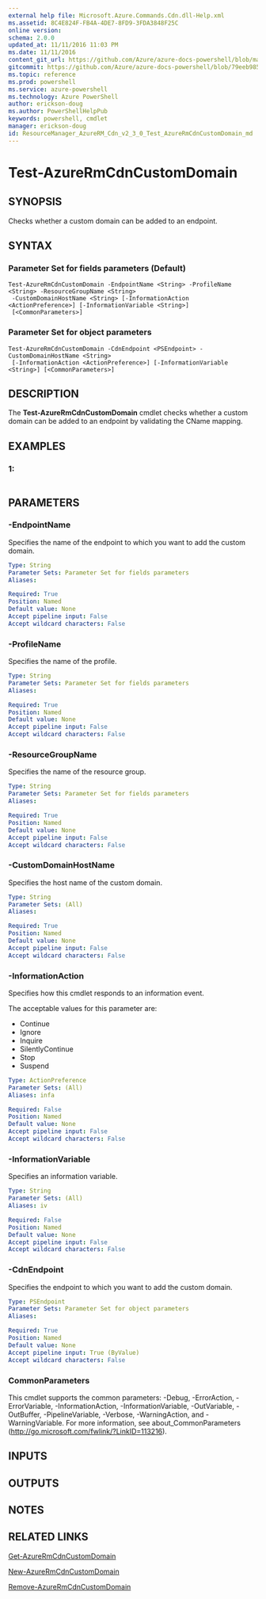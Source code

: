 ```yaml
---
external help file: Microsoft.Azure.Commands.Cdn.dll-Help.xml
ms.assetid: 8C4E824F-FB4A-4DE7-8FD9-3FDA3848F25C
online version: 
schema: 2.0.0
updated_at: 11/11/2016 11:03 PM
ms.date: 11/11/2016
content_git_url: https://github.com/Azure/azure-docs-powershell/blob/master/azureps-cmdlets-docs/ResourceManager/AzureRM.Cdn/v2.3.0/Test-AzureRmCdnCustomDomain.md
gitcommit: https://github.com/Azure/azure-docs-powershell/blob/79eeb985ea480979357fb4695832a0c3d29a48bf/azureps-cmdlets-docs/ResourceManager/AzureRM.Cdn/v2.3.0/Test-AzureRmCdnCustomDomain.md
ms.topic: reference
ms.prod: powershell
ms.service: azure-powershell
ms.technology: Azure PowerShell
author: erickson-doug
ms.author: PowerShellHelpPub
keywords: powershell, cmdlet
manager: erickson-doug
id: ResourceManager_AzureRM_Cdn_v2_3_0_Test_AzureRmCdnCustomDomain_md
---
```


# Test-AzureRmCdnCustomDomain

## SYNOPSIS
Checks whether a custom domain can be added to an endpoint.

## SYNTAX

### Parameter Set for fields parameters (Default)
```
Test-AzureRmCdnCustomDomain -EndpointName <String> -ProfileName <String> -ResourceGroupName <String>
 -CustomDomainHostName <String> [-InformationAction <ActionPreference>] [-InformationVariable <String>]
 [<CommonParameters>]
```

### Parameter Set for object parameters
```
Test-AzureRmCdnCustomDomain -CdnEndpoint <PSEndpoint> -CustomDomainHostName <String>
 [-InformationAction <ActionPreference>] [-InformationVariable <String>] [<CommonParameters>]
```

## DESCRIPTION
The **Test-AzureRmCdnCustomDomain** cmdlet checks whether a custom domain can be added to an endpoint by validating the CName mapping.

## EXAMPLES

### 1:
```

```

## PARAMETERS

### -EndpointName
Specifies the name of the endpoint to which you want to add the custom domain.

```yaml
Type: String
Parameter Sets: Parameter Set for fields parameters
Aliases: 

Required: True
Position: Named
Default value: None
Accept pipeline input: False
Accept wildcard characters: False
```

### -ProfileName
Specifies the name of the profile.

```yaml
Type: String
Parameter Sets: Parameter Set for fields parameters
Aliases: 

Required: True
Position: Named
Default value: None
Accept pipeline input: False
Accept wildcard characters: False
```

### -ResourceGroupName
Specifies the name of the resource group.

```yaml
Type: String
Parameter Sets: Parameter Set for fields parameters
Aliases: 

Required: True
Position: Named
Default value: None
Accept pipeline input: False
Accept wildcard characters: False
```

### -CustomDomainHostName
Specifies the host name of the custom domain.

```yaml
Type: String
Parameter Sets: (All)
Aliases: 

Required: True
Position: Named
Default value: None
Accept pipeline input: False
Accept wildcard characters: False
```

### -InformationAction
Specifies how this cmdlet responds to an information event.

The acceptable values for this parameter are:

- Continue
- Ignore
- Inquire
- SilentlyContinue
- Stop
- Suspend

```yaml
Type: ActionPreference
Parameter Sets: (All)
Aliases: infa

Required: False
Position: Named
Default value: None
Accept pipeline input: False
Accept wildcard characters: False
```

### -InformationVariable
Specifies an information variable.

```yaml
Type: String
Parameter Sets: (All)
Aliases: iv

Required: False
Position: Named
Default value: None
Accept pipeline input: False
Accept wildcard characters: False
```

### -CdnEndpoint
Specifies the endpoint to which you want to add the custom domain.

```yaml
Type: PSEndpoint
Parameter Sets: Parameter Set for object parameters
Aliases: 

Required: True
Position: Named
Default value: None
Accept pipeline input: True (ByValue)
Accept wildcard characters: False
```

### CommonParameters
This cmdlet supports the common parameters: -Debug, -ErrorAction, -ErrorVariable, -InformationAction, -InformationVariable, -OutVariable, -OutBuffer, -PipelineVariable, -Verbose, -WarningAction, and -WarningVariable. For more information, see about_CommonParameters (http://go.microsoft.com/fwlink/?LinkID=113216).

## INPUTS

## OUTPUTS

## NOTES

## RELATED LINKS

[Get-AzureRmCdnCustomDomain](xref:ResourceManager/AzureRM.Cdn/v2.3.0/Get-AzureRmCdnCustomDomain.md)

[New-AzureRmCdnCustomDomain](xref:ResourceManager/AzureRM.Cdn/v2.3.0/New-AzureRmCdnCustomDomain.md)

[Remove-AzureRmCdnCustomDomain](xref:ResourceManager/AzureRM.Cdn/v2.3.0/Remove-AzureRmCdnCustomDomain.md)


